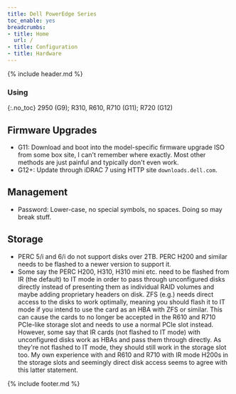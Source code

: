 ```yaml
---
title: Dell PowerEdge Series
toc_enable: yes
breadcrumbs:
- title: Home
  url: /
- title: Configuration
- title: Hardware
---
```

{% include header.md %}

### Using
{:.no_toc}
2950 (G9); R310, R610, R710 (G11); R720 (G12)

## Firmware Upgrades

- G11: Download and boot into the model-specific firmware upgrade ISO from some box site, I can't remember where exactly. Most other methods are just painful and typically don't even work.
- G12+: Update through iDRAC 7 using HTTP site `downloads.dell.com`.

## Management

- Password: Lower-case, no special symbols, no spaces. Doing so may break stuff.

## Storage

- PERC 5/i and 6/i do not support disks over 2TB. PERC H200 and similar needs to be flashed to a newer version to support it.
- Some say the PERC H200, H310, H310 mini etc. need to be flashed from IR (the default) to IT mode in order to pass through unconfigured disks directly instead of presenting them as individual RAID volumes and maybe adding proprietary headers on disk. ZFS (e.g.) needs direct access to the disks to work optimally, meaning you should flash it to IT mode if you intend to use the card as an HBA with ZFS or similar. This can cause the cards to no longer be accepted in the R610 and R710 PCIe-like storage slot and needs to use a normal PCIe slot instead. However, some say that IR cards (not flashed to IT mode) with unconfigured disks work as HBAs and pass them through directly. As they're not flashed to IT mode, they should still work in the storage slot too. My own experience with and R610 and R710 with IR mode H200s in the storage slots and seemingly direct disk access seems to agree with this latter statement.

{% include footer.md %}
